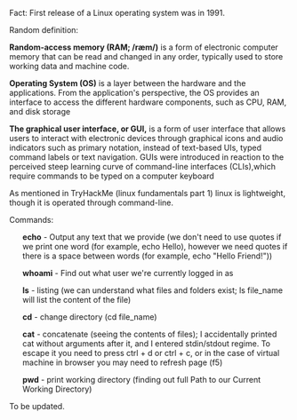 <p>Fact: First release of a Linux operating system was in 1991.</p>
Random definition: 
<p><b>Random-access memory (RAM; /ræm/)</b> is a form of electronic computer memory that can be read and changed in any order, typically used to store working data and machine code.</p>
<p><b>Operating System (OS)</b> is a layer between the hardware and the applications. From the application's perspective, the OS provides an interface to access the different hardware components, such as CPU, RAM, and disk storage</p>
<p><b>The graphical user interface, or GUI,</b> is a form of user interface that allows users to interact with electronic devices through graphical icons and audio indicators such as primary notation, instead of text-based UIs, typed command labels or text navigation. GUIs were introduced in reaction to the perceived steep learning curve of command-line interfaces (CLIs),which require commands to be typed on a computer keyboard</p>

<p>As mentioned in TryHackMe (linux fundamentals part 1) linux is lightweight, though it is operated through command-line.</p>

<ls>Commands:
<ul><b>echo</b> - Output any text that we provide (we don't need to use quotes if we print one word (for example, echo Hello), however we need quotes if there is a space between words (for example, echo "Hello Friend!"))</ul>
<ul><b>whoami</b> - Find out what user we're currently logged in as</ul>
<ul><b>ls</b> - listing (we can understand what files and folders exist; ls file_name will list the content of the file)</ul>
<ul><b>cd</b> - change directory (cd file_name)</ul>
<ul><b>cat</b> - concatenate (seeing the contents of files); I accidentally printed cat without arguments after it, and I entered stdin/stdout regime. To escape it you need to press ctrl + d or ctrl + c, or in the case of virtual machine in browser you may need to refresh page (f5)</ul>
<ul><b>pwd</b> - print working directory (finding out full Path to our Current Working Directory)</ul></ls>

To be updated. 
